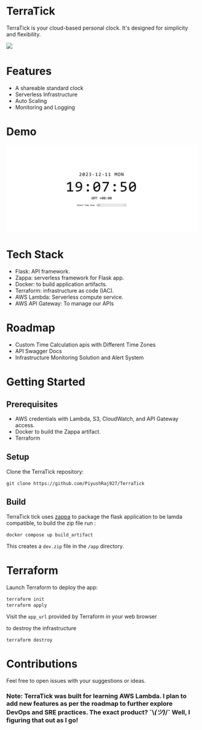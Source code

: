 # TerraTick
TerraTick is your cloud-based personal clock. It's designed for simplicity and flexibility.

![](https://imgs.xkcd.com/comics/6_6_time.png)
<!-- table of contents -->
 
# Features
- A shareable standard clock 
- Serverless Infrastructure
- Auto Scaling
- Monitoring and Logging
# Demo
![](images/demo.png)
# Tech Stack
- Flask: API framework.
- Zappa: serverless framework for Flask app.
- Docker: to build application artifacts.
- Terraform: infrastructure as code (IAC).
- AWS Lambda: Serverless compute service.
- AWS API Gateway: To manage our APIs
# Roadmap
- Custom Time Calculation apis  with Different Time Zones
- API Swagger Docs
- Infrastructure Monitoring Solution and Alert System

# Getting Started
## Prerequisites

- AWS credentials with Lambda, S3, CloudWatch, and API Gateway access.
- Docker to build the Zappa artifact.
- Terraform
## Setup
Clone the TerraTick repository:
```shell
git clone https://github.com/PiyushRaj927/TerraTick
```
## Build
TerraTick tick uses [zappa]() to package the flask application to be lamda compatible, to build the zip file run :
```shell
docker compose up build_artifact
```
This creates a `dev.zip` file in the `/app` directory.

# Terraform
Launch Terraform to deploy the app:
```shell
terraform init
terraform apply
```


Visit the `app_url` provided by Terraform in your web browser

to destroy the infrastructure
```shell
terraform destroy
```` 

# Contributions
Feel free to open issues with your suggestions or ideas.

### Note:  TerraTick was built for learning AWS Lambda. I plan to add new features as per the roadmap to further explore DevOps and SRE practices. The exact product? ¯\\_(ツ)_/¯ Well, I figuring that out as I go! 






